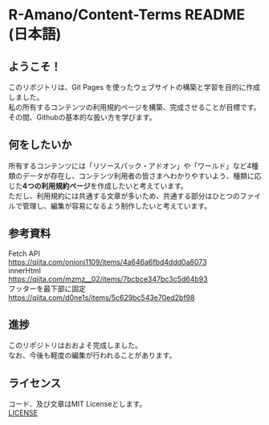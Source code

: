 # R-Amano/Content-Terms README (日本語)

## ようこそ！
このリポジトリは、Git Pages を使ったウェブサイトの構築と学習を目的に作成しました。  
私の所有するコンテンツの利用規約ページを構築、完成させることが目標です。  
その間、Githubの基本的な扱い方を学びます。  

## 何をしたいか
所有するコンテンツには「リソースパック・アドオン」や「ワールド」など4種類のデータが存在し、コンテンツ利用者の皆さまへわかりやすいよう、種類に応じた**4つの利用規約ページ**を作成したいと考えています。  
ただし、利用規約には共通する文章が多いため、共通する部分はひとつのファイルで管理し、編集が容易になるよう制作したいと考えています。  

## 参考資料
Fetch API  
https://qiita.com/onioni1109/items/4a646a6fbd4ddd0a8073  
innerHtml  
https://qiita.com/mzmz__02/items/7bcbce347bc3c5d64b93  
フッターを最下部に固定  
https://qiita.com/d0ne1s/items/5c629bc543e70ed2bf98  

## 進捗
このリポジトリはおおよそ完成しました。  
なお、今後も軽度の編集が行われることがあります。  

## ライセンス
コード、及び文章はMIT Licenseとします。  
[LICENSE](LICENSE)
  


